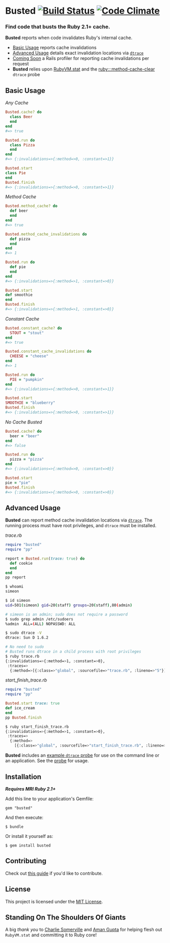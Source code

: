 # Busted  [![Build Status](https://travis-ci.org/simeonwillbanks/busted.png?branch=master)](https://travis-ci.org/simeonwillbanks/busted) [![Code Climate](https://codeclimate.com/github/simeonwillbanks/busted.png)](https://codeclimate.com/github/simeonwillbanks/busted)

### Find code that busts the Ruby 2.1+ cache.

**Busted** reports when code invalidates Ruby's internal cache.

- [Basic Usage](#basic-usage) reports cache invalidations
- [Advanced Usage](#advanced-usage) details exact invalidation locations via [`dtrace`](http://en.wikipedia.org/wiki/DTrace)
- [Coming Soon](https://github.com/simeonwillbanks/busted/issues/2) a Rails profiler for reporting cache invalidations per request
- **Busted** relies upon [RubyVM.stat](http://ruby-doc.org/core-2.1.0/RubyVM.html#method-c-stat) and the [ruby:::method-cache-clear](http://ruby-doc.org/core-2.1.0/doc/dtrace_probes_rdoc.html) `dtrace` probe

## Basic Usage

*Any Cache*

```ruby
Busted.cache? do
  class Beer
  end
end
#=> true

Busted.run do
  class Pizza
  end
end
#=> {:invalidations=>{:method=>0, :constant=>1}}

Busted.start
class Pie
end
Busted.finish
#=> {:invalidations=>{:method=>0, :constant=>1}}
```

*Method Cache*

```ruby
Busted.method_cache? do
  def beer
  end
end
#=> true

Busted.method_cache_invalidations do
  def pizza
  end
end
#=> 1

Busted.run do
  def pie
  end
end
#=> {:invalidations=>{:method=>1, :constant=>0}}

Busted.start
def smoothie
end
Busted.finish
#=> {:invalidations=>{:method=>1, :constant=>0}}
```

*Constant Cache*

```ruby
Busted.constant_cache? do
  STOUT = "stout"
end
#=> true

Busted.constant_cache_invalidations do
  CHEESE = "cheese"
end
#=> 1

Busted.run do
  PIE = "pumpkin"
end
#=> {:invalidations=>{:method=>0, :constant=>1}}

Busted.start
SMOOTHIE = "blueberry"
Busted.finish
#=> {:invalidations=>{:method=>0, :constant=>1}}
```

*No Cache Busted*

```ruby
Busted.cache? do
  beer = "beer"
end
#=> false

Busted.run do
  pizza = "pizza"
end
#=> {:invalidations=>{:method=>0, :constant=>0}}

Busted.start
pie = "pie"
Busted.finish
#=> {:invalidations=>{:method=>0, :constant=>0}}
```

## Advanced Usage
**Busted** can report method cache invalidation locations via [`dtrace`](http://en.wikipedia.org/wiki/DTrace). The running process must have root privileges, and `dtrace` must be installed.

*trace.rb*
```ruby
require "busted"
require "pp"

report = Busted.run(trace: true) do
  def cookie
  end
end
pp report
```

```bash
$ whoami
simeon

$ id simeon
uid=501(simeon) gid=20(staff) groups=20(staff),80(admin)

# simeon is an admin; sudo does not require a password
$ sudo grep admin /etc/sudoers
%admin	ALL=(ALL) NOPASSWD: ALL

$ sudo dtrace -V
dtrace: Sun D 1.6.2

# No need to sudo
# Busted runs dtrace in a child process with root privileges
$ ruby trace.rb
{:invalidations=>{:method=>1, :constant=>0},
 :traces=>
  {:method=>[{:class=>"global", :sourcefile=>"trace.rb", :lineno=>"5"}]}}
```

*start_finish_trace.rb*
```ruby
require "busted"
require "pp"

Busted.start trace: true
def ice_cream
end
pp Busted.finish
```

```bash
$ ruby start_finish_trace.rb
{:invalidations=>{:method=>1, :constant=>0},
 :traces=>
  {:method=>
    [{:class=>"global", :sourcefile=>"start_finish_trace.rb", :lineno=>"5"}]}}
```

**Busted** includes an [example `dtrace` probe](/dtrace/probes/examples/method-cache-clear.d) for use on the command line or an application.  See the [probe](/dtrace/probes/examples/method-cache-clear.d) for usage.

## Installation

***Requires MRI Ruby 2.1+***

Add this line to your application's Gemfile:

    gem "busted"

And then execute:

    $ bundle

Or install it yourself as:

    $ gem install busted

## Contributing

Check out [this guide](/CONTRIBUTING.md) if you'd like to contribute.

## License

This project is licensed under the [MIT License](/LICENSE.txt).

## Standing On The Shoulders Of Giants
A big *thank you* to [Charlie Somerville](https://github.com/charliesome) and [Aman Gupta](https://github.com/tmm1) for helping flesh out `RubyVM.stat` and committing it to Ruby core!
